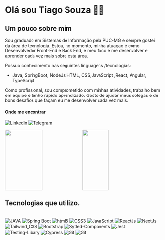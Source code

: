 # Olá sou Tiago Souza 👨‍💻

## Um pouco sobre mim

Sou graduado em Sistemas de Informação pela PUC-MG e sempre gostei da área de tecnologia. Estou, no momento, minha atuaçao é como Desenvolvedor Front-End e Back End, e meu foco é me desenvolver e aprender cada vez mais sobre esta área.

Possuo conhecimento nas seguintes linguagens /tecnologias:

- Java, SpringBoot, NodeJs HTML, CSS,JavaScript ,React, Angular, TypeScript

Como profissional, sou comprometido com minhas atividades, trabalho bem em equipe e tenho rápido aprendizado. Gosto de ajudar meus colegas e de bons desafios que façam eu me desenvolver cada vez mais.

#### Onde me encontrar

[![Linkedin](https://img.shields.io/badge/LinkedIn-0077B5?style=for-the-badge&logo=linkedin&logoColor=white)](https://www.linkedin.com/in/tiagotsouza/)
[![Telegram](https://img.shields.io/badge/Telegram-2CA5E0?style=for-the-badge&logo=telegram&logoColor=white)](https://t.me/@TiagoETSouza)

<div style="display:inline_block">
  
<img align="center" width="49%" height="195px" src="https://github-readme-stats.vercel.app/api?username=tiagosansas&theme=dracula&show_icons=true&hide_border=true&count_private=true">
<img align="center" width="41%" height="195px" src="https://github-readme-stats.vercel.app/api/top-langs/?username=tiagosansas&theme=dracula&show_icons=true&hide_border=true&layout=compact">
</div>

## Tecnologias que utilizo.

<div style="display:inline_block"><br/>
   <img align="center" alt="JAVA"src="https://img.shields.io/badge/Java-ED8B00?style=for-the-badge&logo=openjdk&logoColor=white">
 <img align="center" alt="Spring Boot"src="https://img.shields.io/badge/Spring-6DB33F?style=for-the-badge&logo=spring&logoColor=white">
 <img align="center" alt="html5"src="https://img.shields.io/badge/HTML5-E34F26?style=for-the-badge&logo=html5&logoColor=white">
<img align="center" alt="CSS3"src="https://img.shields.io/badge/CSS3-1572B6?style=for-the-badge&logo=css3&logoColor=white">
<img align="center" alt="JavaScript"src="https://img.shields.io/badge/JavaScript-F7DF1E?style=for-the-badge&logo=javascript&logoColor=black">
<img align="center" alt="ReactJs"src="https://img.shields.io/badge/React-20232A?style=for-the-badge&logo=react&logoColor=61DAFB">
<img align="center" alt="NextJs"src="https://img.shields.io/badge/Next-black?style=for-the-badge&logo=next.js&logoColor=white)">
<img align="center" alt="Tailwind_CSS"src="https://img.shields.io/badge/Tailwind_CSS-38B2AC?style=for-the-badge&logo=tailwind-css&logoColor=white">
<img align="center" alt="Bootstrap"src="https://img.shields.io/badge/Bootstrap-563D7C?style=for-the-badge&logo=bootstrap&logoColor=white">
<img align="center" alt="Sytled-Components"src="https://img.shields.io/badge/styled--components-ED0EC1?style=for-the-badge&logo=styled-components&logoColor=white">
<img align="center" alt="Jest"src="https://img.shields.io/badge/-jest-%23C21325?style=for-the-badge&logo=jest&logoColor=white">
<img align="center" alt="Testing-Libary"src="https://img.shields.io/badge/-TestingLibrary-%23E33332?style=for-the-badge&logo=testing-library&logoColor=white">
<img align="center" alt="Cypress"src="https://img.shields.io/badge/-cypress-%23E5E5E5?style=for-the-badge&logo=cypress&logoColor=058a5e">
<img align="center" alt="Git"src="https://img.shields.io/badge/GIT-E44C30?style=for-the-badge&logo=git&logoColor=white">
<img align="center" alt="Git"src="https://img.shields.io/badge/github-%23121011.svg?style=for-the-badge&logo=github&logoColor=white">
<br/>
</div>




